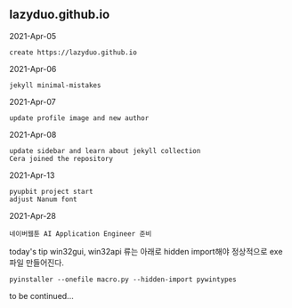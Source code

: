 ## lazyduo.github.io
2021-Apr-05

    create https://lazyduo.github.io

2021-Apr-06

    jekyll minimal-mistakes
    
2021-Apr-07

    update profile image and new author
    
2021-Apr-08

    update sidebar and learn about jekyll collection
    Cera joined the repository
    
2021-Apr-13

    pyupbit project start
    adjust Nanum font
    
2021-Apr-28

    네이버웹툰 AI Application Engineer 준비
    
today's tip
win32gui, win32api 류는 아래로 hidden import해야 정상적으로 exe 파일 만들어진다.

    pyinstaller --onefile macro.py --hidden-import pywintypes
    
to be continued...
